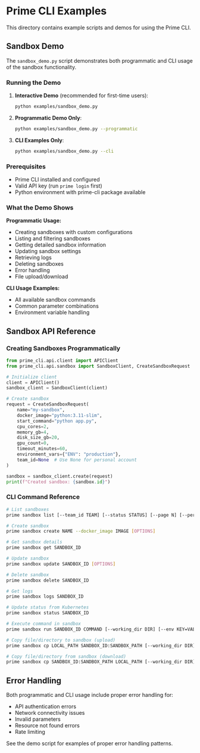 # Prime CLI Examples

This directory contains example scripts and demos for using the Prime CLI.

## Sandbox Demo

The `sandbox_demo.py` script demonstrates both programmatic and CLI usage of the sandbox functionality.

### Running the Demo

1. **Interactive Demo** (recommended for first-time users):
   ```bash
   python examples/sandbox_demo.py
   ```

2. **Programmatic Demo Only**:
   ```bash
   python examples/sandbox_demo.py --programmatic
   ```

3. **CLI Examples Only**:
   ```bash
   python examples/sandbox_demo.py --cli
   ```

### Prerequisites

- Prime CLI installed and configured
- Valid API key (run `prime login` first)
- Python environment with prime-cli package available

### What the Demo Shows

**Programmatic Usage:**
- Creating sandboxes with custom configurations
- Listing and filtering sandboxes
- Getting detailed sandbox information
- Updating sandbox settings
- Retrieving logs
- Deleting sandboxes
- Error handling
- File upload/download

**CLI Usage Examples:**
- All available sandbox commands
- Common parameter combinations
- Environment variable handling

## Sandbox API Reference

### Creating Sandboxes Programmatically

```python
from prime_cli.api.client import APIClient
from prime_cli.api.sandbox import SandboxClient, CreateSandboxRequest

# Initialize client
client = APIClient()
sandbox_client = SandboxClient(client)

# Create sandbox
request = CreateSandboxRequest(
    name="my-sandbox",
    docker_image="python:3.11-slim",
    start_command="python app.py",
    cpu_cores=2,
    memory_gb=4,
    disk_size_gb=20,
    gpu_count=0,
    timeout_minutes=60,
    environment_vars={"ENV": "production"},
    team_id=None  # Use None for personal account
)

sandbox = sandbox_client.create(request)
print(f"Created sandbox: {sandbox.id}")
```

### CLI Command Reference

```bash
# List sandboxes
prime sandbox list [--team_id TEAM] [--status STATUS] [--page N] [--per_page N]

# Create sandbox
prime sandbox create NAME --docker_image IMAGE [OPTIONS]

# Get sandbox details
prime sandbox get SANDBOX_ID

# Update sandbox
prime sandbox update SANDBOX_ID [OPTIONS]

# Delete sandbox
prime sandbox delete SANDBOX_ID

# Get logs
prime sandbox logs SANDBOX_ID

# Update status from Kubernetes
prime sandbox status SANDBOX_ID

# Execute command in sandbox
prime sandbox run SANDBOX_ID COMMAND [--working_dir DIR] [--env KEY=VALUE]

# Copy file/directory to sandbox (upload)
prime sandbox cp LOCAL_PATH SANDBOX_ID:SANDBOX_PATH [--working_dir DIR] [--no-compress]

# Copy file/directory from sandbox (download)
prime sandbox cp SANDBOX_ID:SANDBOX_PATH LOCAL_PATH [--working_dir DIR] [--no-compress]
```

## Error Handling

Both programmatic and CLI usage include proper error handling for:
- API authentication errors
- Network connectivity issues
- Invalid parameters
- Resource not found errors
- Rate limiting

See the demo script for examples of proper error handling patterns.
